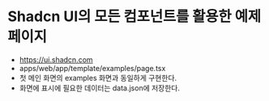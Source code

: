 # Shadcn UI의 모든 컴포넌트를 활용한 예제 페이지

- https://ui.shadcn.com
- apps/web/app/template/examples/page.tsx
- 첫 메인 화면의 examples 화면과 동일하게 구현한다.
- 화면에 표시에 필요한 데이터는 data.json에 저장한다.